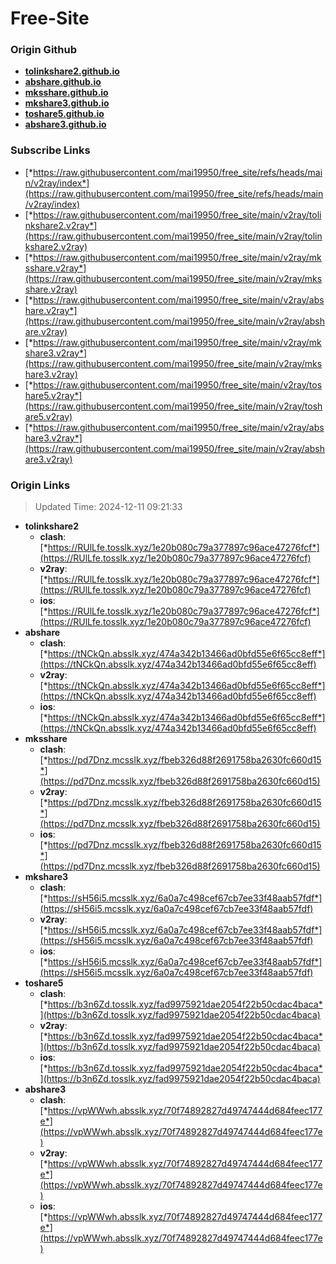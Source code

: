 # Free-Site

### Origin Github

- [**tolinkshare2.github.io**](https://github.com/tolinkshare2/tolinkshare2.github.io)
- [**abshare.github.io**](https://github.com/abshare/abshare.github.io)
- [**mksshare.github.io**](https://github.com/mksshare/mksshare.github.io)
- [**mkshare3.github.io**](https://github.com/mkshare3/mkshare3.github.io)
- [**toshare5.github.io**](https://github.com/toshare5/toshare5.github.io)
- [**abshare3.github.io**](https://github.com/abshare3/abshare3.github.io)

### Subscribe Links

- [*https://raw.githubusercontent.com/mai19950/free_site/refs/heads/main/v2ray/index*](https://raw.githubusercontent.com/mai19950/free_site/refs/heads/main/v2ray/index)
- [*https://raw.githubusercontent.com/mai19950/free_site/main/v2ray/tolinkshare2.v2ray*](https://raw.githubusercontent.com/mai19950/free_site/main/v2ray/tolinkshare2.v2ray)
- [*https://raw.githubusercontent.com/mai19950/free_site/main/v2ray/mksshare.v2ray*](https://raw.githubusercontent.com/mai19950/free_site/main/v2ray/mksshare.v2ray)
- [*https://raw.githubusercontent.com/mai19950/free_site/main/v2ray/abshare.v2ray*](https://raw.githubusercontent.com/mai19950/free_site/main/v2ray/abshare.v2ray)
- [*https://raw.githubusercontent.com/mai19950/free_site/main/v2ray/mkshare3.v2ray*](https://raw.githubusercontent.com/mai19950/free_site/main/v2ray/mkshare3.v2ray)
- [*https://raw.githubusercontent.com/mai19950/free_site/main/v2ray/toshare5.v2ray*](https://raw.githubusercontent.com/mai19950/free_site/main/v2ray/toshare5.v2ray)
- [*https://raw.githubusercontent.com/mai19950/free_site/main/v2ray/abshare3.v2ray*](https://raw.githubusercontent.com/mai19950/free_site/main/v2ray/abshare3.v2ray)

### Origin Links

> Updated Time: 2024-12-11 09:21:33

- **tolinkshare2**
  - **clash**: [*https://RUlLfe.tosslk.xyz/1e20b080c79a377897c96ace47276fcf*](https://RUlLfe.tosslk.xyz/1e20b080c79a377897c96ace47276fcf)
  - **v2ray**: [*https://RUlLfe.tosslk.xyz/1e20b080c79a377897c96ace47276fcf*](https://RUlLfe.tosslk.xyz/1e20b080c79a377897c96ace47276fcf)
  - **ios**: [*https://RUlLfe.tosslk.xyz/1e20b080c79a377897c96ace47276fcf*](https://RUlLfe.tosslk.xyz/1e20b080c79a377897c96ace47276fcf)
- **abshare**
  - **clash**: [*https://tNCkQn.absslk.xyz/474a342b13466ad0bfd55e6f65cc8eff*](https://tNCkQn.absslk.xyz/474a342b13466ad0bfd55e6f65cc8eff)
  - **v2ray**: [*https://tNCkQn.absslk.xyz/474a342b13466ad0bfd55e6f65cc8eff*](https://tNCkQn.absslk.xyz/474a342b13466ad0bfd55e6f65cc8eff)
  - **ios**: [*https://tNCkQn.absslk.xyz/474a342b13466ad0bfd55e6f65cc8eff*](https://tNCkQn.absslk.xyz/474a342b13466ad0bfd55e6f65cc8eff)
- **mksshare**
  - **clash**: [*https://pd7Dnz.mcsslk.xyz/fbeb326d88f2691758ba2630fc660d15*](https://pd7Dnz.mcsslk.xyz/fbeb326d88f2691758ba2630fc660d15)
  - **v2ray**: [*https://pd7Dnz.mcsslk.xyz/fbeb326d88f2691758ba2630fc660d15*](https://pd7Dnz.mcsslk.xyz/fbeb326d88f2691758ba2630fc660d15)
  - **ios**: [*https://pd7Dnz.mcsslk.xyz/fbeb326d88f2691758ba2630fc660d15*](https://pd7Dnz.mcsslk.xyz/fbeb326d88f2691758ba2630fc660d15)
- **mkshare3**
  - **clash**: [*https://sH56i5.mcsslk.xyz/6a0a7c498cef67cb7ee33f48aab57fdf*](https://sH56i5.mcsslk.xyz/6a0a7c498cef67cb7ee33f48aab57fdf)
  - **v2ray**: [*https://sH56i5.mcsslk.xyz/6a0a7c498cef67cb7ee33f48aab57fdf*](https://sH56i5.mcsslk.xyz/6a0a7c498cef67cb7ee33f48aab57fdf)
  - **ios**: [*https://sH56i5.mcsslk.xyz/6a0a7c498cef67cb7ee33f48aab57fdf*](https://sH56i5.mcsslk.xyz/6a0a7c498cef67cb7ee33f48aab57fdf)
- **toshare5**
  - **clash**: [*https://b3n6Zd.tosslk.xyz/fad9975921dae2054f22b50cdac4baca*](https://b3n6Zd.tosslk.xyz/fad9975921dae2054f22b50cdac4baca)
  - **v2ray**: [*https://b3n6Zd.tosslk.xyz/fad9975921dae2054f22b50cdac4baca*](https://b3n6Zd.tosslk.xyz/fad9975921dae2054f22b50cdac4baca)
  - **ios**: [*https://b3n6Zd.tosslk.xyz/fad9975921dae2054f22b50cdac4baca*](https://b3n6Zd.tosslk.xyz/fad9975921dae2054f22b50cdac4baca)
- **abshare3**
  - **clash**: [*https://vpWWwh.absslk.xyz/70f74892827d49747444d684feec177e*](https://vpWWwh.absslk.xyz/70f74892827d49747444d684feec177e)
  - **v2ray**: [*https://vpWWwh.absslk.xyz/70f74892827d49747444d684feec177e*](https://vpWWwh.absslk.xyz/70f74892827d49747444d684feec177e)
  - **ios**: [*https://vpWWwh.absslk.xyz/70f74892827d49747444d684feec177e*](https://vpWWwh.absslk.xyz/70f74892827d49747444d684feec177e)
